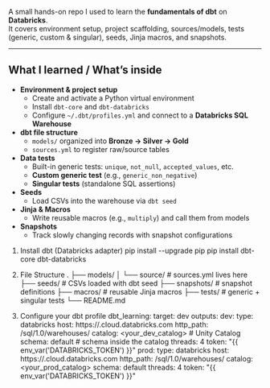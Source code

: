A small hands-on repo I used to learn the **fundamentals of dbt** on **Databricks**.  
It covers environment setup, project scaffolding, sources/models, tests (generic, custom & singular), seeds, Jinja macros, and snapshots.

---

## What I learned / What’s inside

- **Environment & project setup**
  - Create and activate a Python virtual environment
  - Install `dbt-core` and `dbt-databricks`
  - Configure `~/.dbt/profiles.yml` and connect to a **Databricks SQL Warehouse**
- **dbt file structure**
  - `models/` organized into **Bronze → Silver → Gold**
  - `sources.yml` to register raw/source tables
- **Data tests**
  - Built-in generic tests: `unique`, `not_null`, `accepted_values`, etc.
  - **Custom generic test** (e.g., `generic_non_negative`)
  - **Singular tests** (standalone SQL assertions)
- **Seeds**
  - Load CSVs into the warehouse via `dbt seed`
- **Jinja & Macros**
  - Write reusable macros (e.g., `multiply`) and call them from models
- **Snapshots**
  - Track slowly changing records with snapshot configurations

1) Install dbt (Databricks adapter)
  pip install --upgrade pip
  pip install dbt-core dbt-databricks

2) File Structure
.
├── models/
│ └── source/ # sources.yml lives here
├── seeds/ # CSVs loaded with dbt seed
├── snapshots/ # snapshot definitions
├── macros/ # reusable Jinja macros
├── tests/ # generic + singular tests
└── README.md

3) Configure your dbt profile
   dbt_learning:
  target: dev
  outputs:
    dev:
      type: databricks
      host: https://<your-workspace>.cloud.databricks.com
      http_path: /sql/1.0/warehouses/<warehouse-id>
      catalog: <your_dev_catalog>   # Unity Catalog
      schema: default               # schema inside the catalog
      threads: 4
      token: "{{ env_var('DATABRICKS_TOKEN') }}"
    prod:
      type: databricks
      host: https://<your-workspace>.cloud.databricks.com
      http_path: /sql/1.0/warehouses/<warehouse-id>
      catalog: <your_prod_catalog>
      schema: default
      threads: 4
      token: "{{ env_var('DATABRICKS_TOKEN') }}"

  
